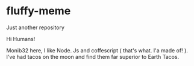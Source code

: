 # fluffy-meme
Just another repository



Hi Humans!

Monib32 here, I like Node. Js and coffescript ( that's what. I'a made of! ). I've had tacos on the moon and find them far superior to Earth Tacos.
